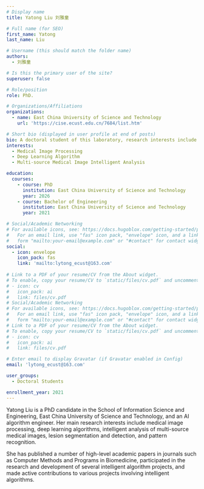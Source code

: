 ```yaml
---
# Display name
title: Yatong Liu 刘雅童

# Full name (for SEO)
first_name: Yatong
last_name: Liu

# Username (this should match the folder name)
authors:
  - 刘雅童

# Is this the primary user of the site?
superuser: false

# Role/position
role: PhD.

# Organizations/Affiliations
organizations:
  - name: East China University of Science and Technology
    url: 'https://cise.ecust.edu.cn/7684/list.htm'

# Short bio (displayed in user profile at end of posts)
bio: A doctoral student of this laboratory, research interests include Medical Image Processing, Deep Learning Algorithm and Multi-source Medical Image Intelligent Analysis.
interests:
  - Medical Image Processing
  - Deep Learning Algorithm
  - Multi-source Medical Image Intelligent Analysis

education:
  courses:
    - course: PhD
      institution: East China University of Science and Technology
      year: 2026
    - course: Bachelor of Engineering
      institution: East China University of Science and Technology
      year: 2021

# Social/Academic Networking
# For available icons, see: https://docs.hugoblox.com/getting-started/page-builder/#icons
#   For an email link, use "fas" icon pack, "envelope" icon, and a link in the
#   form "mailto:your-email@example.com" or "#contact" for contact widget.
social:
  - icon: envelope
    icon_pack: fas
    link: 'mailto:lytong_ecust@163.com'
  
# Link to a PDF of your resume/CV from the About widget.
# To enable, copy your resume/CV to `static/files/cv.pdf` and uncomment the lines below.
# - icon: cv
#   icon_pack: ai
#   link: files/cv.pdf
# Social/Academic Networking
# For available icons, see: https://docs.hugoblox.com/getting-started/page-builder/#icons
#   For an email link, use "fas" icon pack, "envelope" icon, and a link in the
#   form "mailto:your-email@example.com" or "#contact" for contact widget.
# Link to a PDF of your resume/CV from the About widget.
# To enable, copy your resume/CV to `static/files/cv.pdf` and uncomment the lines below.
# - icon: cv
#   icon_pack: ai
#   link: files/cv.pdf

# Enter email to display Gravatar (if Gravatar enabled in Config)
email: 'lytong_ecust@163.com'

user_groups:
  - Doctoral Students

enrollment_year: 2021
---
```


Yatong Liu is a PhD candidate in the School of Information Science and Engineering, East China University of Science and Technology, and an AI algorithm engineer. Her main research interests include medical image processing, deep learning algorithms, intelligent analysis of multi-source medical images, lesion segmentation and detection, and pattern recognition. 

She has published a number of high-level academic papers in journals such as Computer Methods and Programs in Biomedicine, participated in the research and development of several intelligent algorithm projects, and made active contributions to various projects involving intelligent algorithms.
